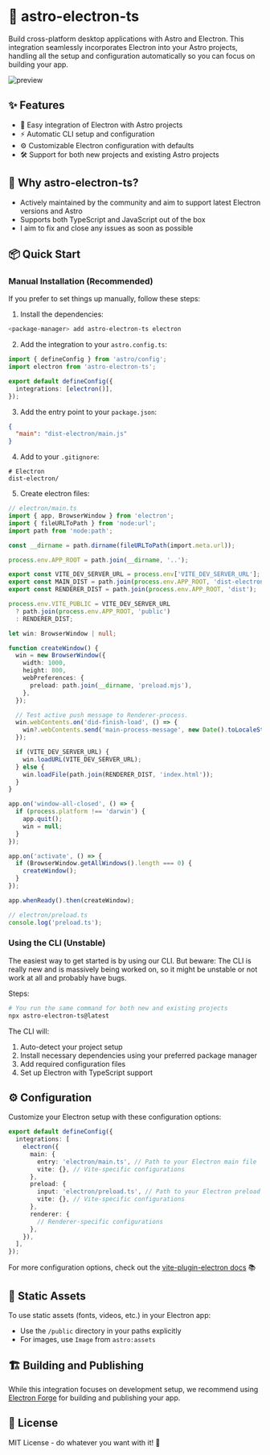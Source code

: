 # 🚀 astro-electron-ts

Build cross-platform desktop applications with Astro and Electron. This integration seamlessly incorporates Electron into your Astro projects, handling all the setup and configuration automatically so you can focus on building your app.

![preview](https://github.com/user-attachments/assets/91d3b3d4-76f1-43f7-b467-3cc93a324f31)

## ✨ Features

- 🔌 Easy integration of Electron with Astro projects
- ⚡️ Automatic CLI setup and configuration
- ⚙️ Customizable Electron configuration with defaults
- 🛠️ Support for both new projects and existing Astro projects

## 🤔 Why astro-electron-ts?

- Actively maintained by the community and aim to support latest Electron versions and Astro
- Supports both TypeScript and JavaScript out of the box
- I aim to fix and close any issues as soon as possible

## 📦 Quick Start

### Manual Installation (Recommended)

If you prefer to set things up manually, follow these steps:

1. Install the dependencies:

```bash
<package-manager> add astro-electron-ts electron
```

2. Add the integration to your `astro.config.ts`:

```typescript
import { defineConfig } from 'astro/config';
import electron from 'astro-electron-ts';

export default defineConfig({
  integrations: [electron()],
});
```

3. Add the entry point to your `package.json`:

```json
{
  "main": "dist-electron/main.js"
}
```

4. Add to your `.gitignore`:

```
# Electron
dist-electron/
```

5. Create electron files:

```typescript
// electron/main.ts
import { app, BrowserWindow } from 'electron';
import { fileURLToPath } from 'node:url';
import path from 'node:path';

const __dirname = path.dirname(fileURLToPath(import.meta.url));

process.env.APP_ROOT = path.join(__dirname, '..');

export const VITE_DEV_SERVER_URL = process.env['VITE_DEV_SERVER_URL'];
export const MAIN_DIST = path.join(process.env.APP_ROOT, 'dist-electron');
export const RENDERER_DIST = path.join(process.env.APP_ROOT, 'dist');

process.env.VITE_PUBLIC = VITE_DEV_SERVER_URL
  ? path.join(process.env.APP_ROOT, 'public')
  : RENDERER_DIST;

let win: BrowserWindow | null;

function createWindow() {
  win = new BrowserWindow({
    width: 1000,
    height: 800,
    webPreferences: {
      preload: path.join(__dirname, 'preload.mjs'),
    },
  });

  // Test active push message to Renderer-process.
  win.webContents.on('did-finish-load', () => {
    win?.webContents.send('main-process-message', new Date().toLocaleString());
  });

  if (VITE_DEV_SERVER_URL) {
    win.loadURL(VITE_DEV_SERVER_URL);
  } else {
    win.loadFile(path.join(RENDERER_DIST, 'index.html'));
  }
}

app.on('window-all-closed', () => {
  if (process.platform !== 'darwin') {
    app.quit();
    win = null;
  }
});

app.on('activate', () => {
  if (BrowserWindow.getAllWindows().length === 0) {
    createWindow();
  }
});

app.whenReady().then(createWindow);
```

```typescript
// electron/preload.ts
console.log('preload.ts');
```

### Using the CLI (Unstable)

The easiest way to get started is by using our CLI. But beware: The CLI is really new and is massively being worked on, so it might be unstable or not work at all and probably have bugs.

Steps:

```bash
# You run the same command for both new and existing projects
npx astro-electron-ts@latest
```

The CLI will:

1. Auto-detect your project setup
2. Install necessary dependencies using your preferred package manager
3. Add required configuration files
4. Set up Electron with TypeScript support

## ⚙️ Configuration

Customize your Electron setup with these configuration options:

```typescript
export default defineConfig({
  integrations: [
    electron({
      main: {
        entry: 'electron/main.ts', // Path to your Electron main file
        vite: {}, // Vite-specific configurations
      },
      preload: {
        input: 'electron/preload.ts', // Path to your Electron preload file
        vite: {}, // Vite-specific configurations
      },
      renderer: {
        // Renderer-specific configurations
      },
    }),
  ],
});
```

For more configuration options, check out the [vite-plugin-electron docs](https://github.com/electron-vite/vite-plugin-electron) 📚

## 🎨 Static Assets

To use static assets (fonts, videos, etc.) in your Electron app:

- Use the `/public` directory in your paths explicitly
- For images, use `Image` from `astro:assets`

## 🏗️ Building and Publishing

While this integration focuses on development setup, we recommend using [Electron Forge](https://www.electronforge.io/) for building and publishing your app.

## 📄 License

MIT License - do whatever you want with it! 🎉
